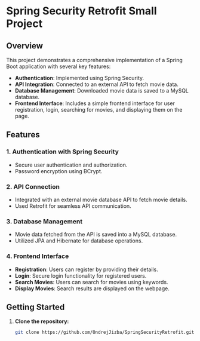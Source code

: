 # Spring Security Retrofit Small Project

## Overview

This project demonstrates a comprehensive implementation of a Spring Boot application with several key features:
- **Authentication**: Implemented using Spring Security.
- **API Integration**: Connected to an external API to fetch movie data.
- **Database Management**: Downloaded movie data is saved to a MySQL database.
- **Frontend Interface**: Includes a simple frontend interface for user registration, login, searching for movies, and displaying them on the page.

## Features

### 1. Authentication with Spring Security
- Secure user authentication and authorization.
- Password encryption using BCrypt.

### 2. API Connection
- Integrated with an external movie database API to fetch movie details.
- Used Retrofit for seamless API communication.

### 3. Database Management
- Movie data fetched from the API is saved into a MySQL database.
- Utilized JPA and Hibernate for database operations.

### 4. Frontend Interface
- **Registration**: Users can register by providing their details.
- **Login**: Secure login functionality for registered users.
- **Search Movies**: Users can search for movies using keywords.
- **Display Movies**: Search results are displayed on the webpage.

## Getting Started

1. **Clone the repository:**
   ```sh
   git clone https://github.com/OndrejJizba/SpringSecurityRetrofit.git
